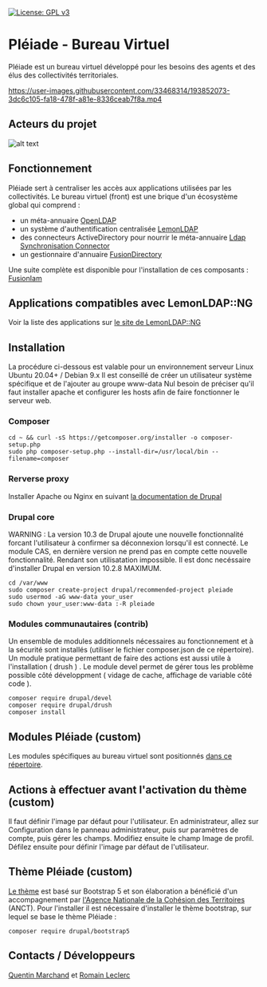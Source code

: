 
[![License: GPL v3](https://img.shields.io/badge/License-GPL%20v3-blue.svg)](http://www.gnu.org/licenses/gpl-3.0)


# Pléiade - Bureau Virtuel

Pléiade est un bureau virtuel développé pour les besoins des agents et des élus des collectivités territoriales.


https://user-images.githubusercontent.com/33468314/193852073-3dc6c105-fa18-478f-a81e-8336ceab7f8a.mp4


## Acteurs du projet

![alt text](banner-partners.png)

## Fonctionnement

Pléiade sert à centraliser les accès aux applications utilisées par les collectivités.
Le bureau virtuel (front) est une brique d'un écosystème global qui comprend :
* un méta-annuaire [OpenLDAP](https://www.openldap.org/)
* un système d'authentification centralisée [LemonLDAP](https://lemonldap-ng.org/)
* des connecteurs ActiveDirectory pour nourrir le méta-annuaire [Ldap Synchronisation Connector](https://lsc-project.org/)
* un gestionnaire d'annuaire [FusionDirectory](https://www.fusiondirectory.org/)

Une suite complète est disponible pour l'installation de ces composants : [FusionIam](https://fusioniam.org/components.html)

## Applications compatibles avec LemonLDAP::NG

Voir la liste des applications sur [le site de LemonLDAP::NG](https://lemonldap-ng.org/documentation/latest/applications.html)

## Installation

La procédure ci-dessous est valable pour un environnement serveur Linux Ubuntu 20.04+ / Debian 9.x
Il est conseillé de créer un utilisateur système spécifique et de l'ajouter au groupe www-data
Nul besoin de préciser qu'il faut installer apache et configurer les hosts afin de faire fonctionner le serveur web.

### Composer

```
cd ~ && curl -sS https://getcomposer.org/installer -o composer-setup.php
sudo php composer-setup.php --install-dir=/usr/local/bin --filename=composer
```

### Rerverse proxy

Installer Apache ou Nginx en suivant [la documentation de Drupal](https://www.drupal.org/forum/support/post-installation/2019-05-16/how-to-configure-drupal8-with-apache-and-nginx-used-as-a)


### Drupal core

WARNING : La version 10.3 de Drupal ajoute une nouvelle fonctionnalité forcant l'utilisateur à confirmer sa déconnexion lorsqu'il est connecté. Le module CAS, en dernière version ne prend pas en compte cette nouvelle fonctionnalité. Rendant son utilisatation impossible. Il est donc necéssaire d'installer Drupal en version 10.2.8 MAXIMUM. 

```
cd /var/www
sudo composer create-project drupal/recommended-project pleiade
sudo usermod -aG www-data your_user
sudo chown your_user:www-data :-R pleiade
```

### Modules communautaires (contrib)

Un ensemble de modules additionnels nécessaires au fonctionnement et à la sécurité sont installés (utiliser le fichier composer.json de ce répertoire). Un module pratique permettant de faire des actions est aussi utile à l'installation ( drush ) . Le module devel permet de gérer tous les problème possible côté développment ( vidage de cache, affichage de variable côté code ). 
```
composer require drupal/devel
composer require drupal/drush
composer install
```
## Modules Pléiade (custom)

Les modules spécifiques au bureau virtuel sont positionnés [dans ce répertoire](https://github.com/e-Collectivites/pleiade-custom-modules).

## Actions à effectuer avant l'activation du thème (custom)

Il faut définir l'image par défaut pour l'utilisateur. En administrateur, allez sur Configuration dans le panneau administrateur, puis sur paramètres de compte, puis gérer les champs. Modifiez ensuite le champ Image de profil. Défilez ensuite pour définir l'image par défaut de l'utilisateur.

## Thème Pléiade (custom)

[Le thème](https://github.com/e-Collectivites/pleiade-custom-theme) est basé sur Bootstrap 5 et son élaboration a bénéficié d'un accompagnement par [l'Agence Nationale de la Cohésion des Territoires](https://agence-cohesion-territoires.gouv.fr/) (ANCT).
Pour l'installer il est nécessaire d'installer le thème bootstrap, sur lequel se base le thème Pléiade :

```
composer require drupal/bootstrap5
```


## Contacts / Développeurs

[Quentin Marchand](https://github.com/QuentinEcollectivites) et [Romain Leclerc](https://github.com/RomainLLC)
